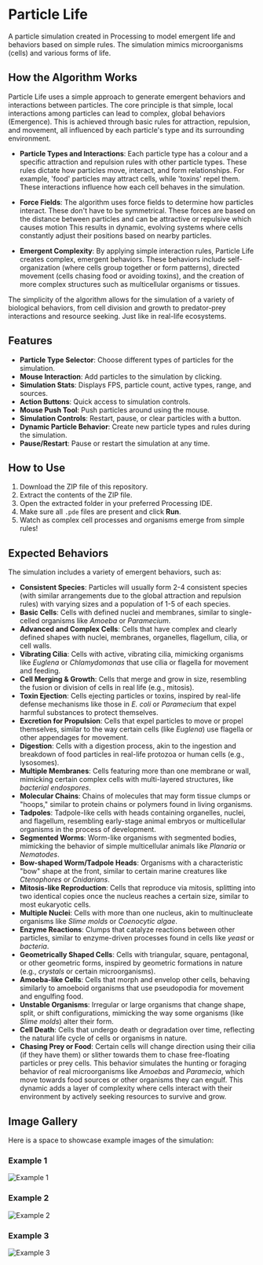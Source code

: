# Particle Life

A particle simulation created in Processing to model emergent life and behaviors based on simple rules. The simulation mimics microorganisms (cells) and various forms of life.

## How the Algorithm Works

Particle Life uses a simple approach to generate emergent behaviors and interactions between particles. The core principle is that simple, local interactions among particles can lead to complex, global behaviors (Emergence). This is achieved through basic rules for attraction, repulsion, and movement, all influenced by each particle's type and its surrounding environment.

- **Particle Types and Interactions**: Each particle type has a colour and a specific attraction and repulsion rules with other particle types. These rules dictate how particles move, interact, and form relationships. For example, 'food' particles may attract cells, while 'toxins' repel them. These interactions influence how each cell behaves in the simulation.
  
- **Force Fields**: The algorithm uses force fields to determine how particles interact. These don't have to be symmetrical. These forces are based on the distance between particles and can be attractive or repulsive which causes motion This results in dynamic, evolving systems where cells constantly adjust their positions based on nearby particles.

- **Emergent Complexity**: By applying simple interaction rules, Particle Life creates complex, emergent behaviors. These behaviors include self-organization (where cells group together or form patterns), directed movement (cells chasing food or avoiding toxins), and the creation of more complex structures such as multicellular organisms or tissues.

The simplicity of the algorithm allows for the simulation of a variety of biological behaviors, from cell division and growth to predator-prey interactions and resource seeking. Just like in real-life ecosystems.

## Features
- **Particle Type Selector**: Choose different types of particles for the simulation.
- **Mouse Interaction**: Add particles to the simulation by clicking.
- **Simulation Stats**: Displays FPS, particle count, active types, range, and sources.
- **Action Buttons**: Quick access to simulation controls.
- **Mouse Push Tool**: Push particles around using the mouse.
- **Simulation Controls**: Restart, pause, or clear particles with a button.
- **Dynamic Particle Behavior**: Create new particle types and rules during the simulation.
- **Pause/Restart**: Pause or restart the simulation at any time.

## How to Use
1. Download the ZIP file of this repository.
2. Extract the contents of the ZIP file.
3. Open the extracted folder in your preferred Processing IDE.
4. Make sure all `.pde` files are present and click **Run**.
5. Watch as complex cell processes and organisms emerge from simple rules!

## Expected Behaviors
The simulation includes a variety of emergent behaviors, such as:

- **Consistent Species**: Particles will usually form 2-4 consistent species (with similar arrangements due to the global attraction and repulsion rules) with varying sizes and a population of 1-5 of each species.
- **Basic Cells**: Cells with defined nuclei and membranes, similar to single-celled organisms like *Amoeba* or *Paramecium*.
- **Advanced and Complex Cells**: Cells that have complex and clearly defined shapes with nuclei, membranes, organelles, flagellum, cilia, or cell walls.
- **Vibrating Cilia**: Cells with active, vibrating cilia, mimicking organisms like *Euglena* or *Chlamydomonas* that use cilia or flagella for movement and feeding.
- **Cell Merging & Growth**: Cells that merge and grow in size, resembling the fusion or division of cells in real life (e.g., mitosis).
- **Toxin Ejection**: Cells ejecting particles or toxins, inspired by real-life defense mechanisms like those in *E. coli* or *Paramecium* that expel harmful substances to protect themselves.
- **Excretion for Propulsion**: Cells that expel particles to move or propel themselves, similar to the way certain cells (like *Euglena*) use flagella or other appendages for movement.
- **Digestion**: Cells with a digestion process, akin to the ingestion and breakdown of food particles in real-life protozoa or human cells (e.g., lysosomes).
- **Multiple Membranes**: Cells featuring more than one membrane or wall, mimicking certain complex cells with multi-layered structures, like *bacterial endospores*.
- **Molecular Chains**: Chains of molecules that may form tissue clumps or "hoops," similar to protein chains or polymers found in living organisms.
- **Tadpoles**: Tadpole-like cells with heads containing organelles, nuclei, and flagellum, resembling early-stage animal embryos or multicellular organisms in the process of development.
- **Segmented Worms**: Worm-like organisms with segmented bodies, mimicking the behavior of simple multicellular animals like *Planaria* or *Nematodes*.
- **Bow-shaped Worm/Tadpole Heads**: Organisms with a characteristic "bow" shape at the front, similar to certain marine creatures like *Ctenophores* or *Cnidarians*.
- **Mitosis-like Reproduction**: Cells that reproduce via mitosis, splitting into two identical copies once the nucleus reaches a certain size, similar to most eukaryotic cells.
- **Multiple Nuclei**: Cells with more than one nucleus, akin to multinucleate organisms like *Slime molds* or *Coenocytic algae*.
- **Enzyme Reactions**: Clumps that catalyze reactions between other particles, similar to enzyme-driven processes found in cells like *yeast* or *bacteria*.
- **Geometrically Shaped Cells**: Cells with triangular, square, pentagonal, or other geometric forms, inspired by geometric formations in nature (e.g., *crystals* or certain microorganisms).
- **Amoeba-like Cells**: Cells that morph and envelop other cells, behaving similarly to amoeboid organisms that use pseudopodia for movement and engulfing food.
- **Unstable Organisms**: Irregular or large organisms that change shape, split, or shift configurations, mimicking the way some organisms (like *Slime molds*) alter their form.
- **Cell Death**: Cells that undergo death or degradation over time, reflecting the natural life cycle of cells or organisms in nature.
- **Chasing Prey or Food**: Certain cells will change direction using their cilia (if they have them) or slither towards them to chase free-floating particles or prey cells. This behavior simulates the hunting or foraging behavior of real microorganisms like *Amoebas* and *Paramecia*, which move towards food sources or other organisms they can engulf. This dynamic adds a layer of complexity where cells interact with their environment by actively seeking resources to survive and grow.

## Image Gallery

Here is a space to showcase example images of the simulation:

### Example 1
![Example 1](path-to-your-image-1.jpg)

### Example 2
![Example 2](path-to-your-image-2.jpg)

### Example 3
![Example 3](path-to-your-image-3.jpg)
